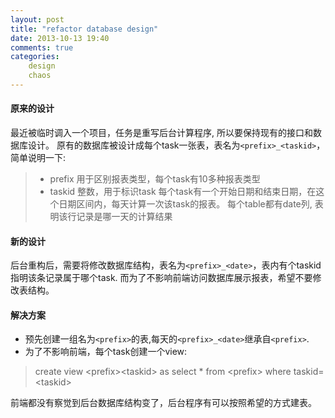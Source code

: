 ```yaml
---
layout: post
title: "refactor database design"
date: 2013-10-13 19:40
comments: true
categories: 
    design
    chaos
---
```


#### 原来的设计

最近被临时调入一个项目，任务是重写后台计算程序, 所以要保持现有的接口和数据库设计。
原有的数据库被设计成每个task一张表，表名为`<prefix>_<taskid>`，简单说明一下:
> * prefix 用于区别报表类型，每个task有10多种报表类型
> * taskid 整数，用于标识task
每个task有一个开始日期和结束日期，在这个日期区间内，每天计算一次该task的报表。
每个table都有date列, 表明该行记录是哪一天的计算结果

<!-- more -->

#### 新的设计

后台重构后，需要将修改数据库结构，表名为`<prefix>_<date>`，表内有个taskid指明该条记录属于哪个task.
而为了不影响前端访问数据库展示报表，希望不要修改表结构。

#### 解决方案

* 预先创建一组名为`<prefix>`的表,每天的`<prefix>_<date>`继承自`<prefix>`.
* 为了不影响前端，每个task创建一个view:
> create view &lt;prefix&gt;&lt;taskid&gt; as select * from &lt;prefix&gt; where taskid=&lt;taskid&gt;

前端都没有察觉到后台数据库结构变了，后台程序有可以按照希望的方式建表。

